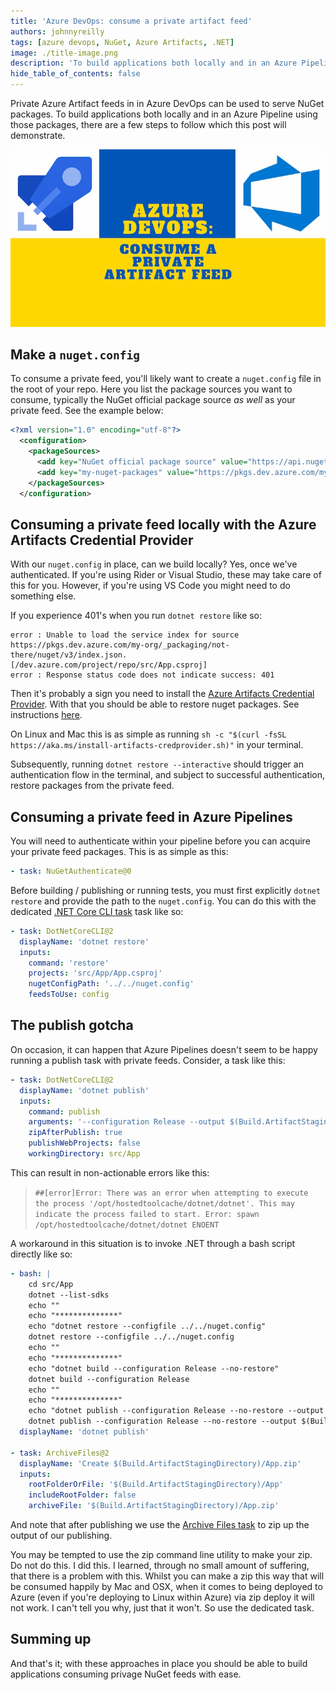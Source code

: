 ```yaml
---
title: 'Azure DevOps: consume a private artifact feed'
authors: johnnyreilly
tags: [azure devops, NuGet, Azure Artifacts, .NET]
image: ./title-image.png
description: 'To build applications both locally and in an Azure Pipeline using Private Azure Artifact feeds with Azure DevOps, follow these steps.'
hide_table_of_contents: false
---
```


Private Azure Artifact feeds in in Azure DevOps can be used to serve NuGet packages. To build applications both locally and in an Azure Pipeline using those packages, there are a few steps to follow which this post will demonstrate.

![title image reading "Azure DevOps: consume a private artifact feed" with the Azure DevOps and Azure Pipelines logos`](title-image.png)

<!--truncate-->

## Make a `nuget.config`

To consume a private feed, you'll likely want to create a `nuget.config` file in the root of your repo. Here you list the package sources you want to consume, typically the NuGet official package source _as well_ as your private feed. See the example below:

```xml
<?xml version="1.0" encoding="utf-8"?>
  <configuration>
    <packageSources>
      <add key="NuGet official package source" value="https://api.nuget.org/v3/index.json" />
      <add key="my-nuget-packages" value="https://pkgs.dev.azure.com/my-org/_packaging/my-nuget-packages/nuget/v3/index.json" />
    </packageSources>
  </configuration>
```

## Consuming a private feed locally with the Azure Artifacts Credential Provider

With our `nuget.config` in place, can we build locally? Yes, once we've authenticated. If you're using Rider or Visual Studio, these may take care of this for you. However, if you're using VS Code you might need to do something else.

If you experience 401's when you run `dotnet restore` like so:

```shell
error : Unable to load the service index for source https://pkgs.dev.azure.com/my-org/_packaging/not-there/nuget/v3/index.json. [/dev.azure.com/project/repo/src/App.csproj]
error : Response status code does not indicate success: 401
```

Then it's probably a sign you need to install the [Azure Artifacts Credential Provider](https://github.com/Microsoft/artifacts-credprovider). With that you should be able to restore nuget packages. See instructions [here](https://github.com/Microsoft/artifacts-credprovider#setup).

On Linux and Mac this is as simple as running `sh -c "$(curl -fsSL https://aka.ms/install-artifacts-credprovider.sh)"` in your terminal.

Subsequently, running `dotnet restore --interactive` should trigger an authentication flow in the terminal, and subject to successful authentication, restore packages from the private feed.

## Consuming a private feed in Azure Pipelines

You will need to authenticate within your pipeline before you can acquire your private feed packages. This is as simple as this:

```yml
- task: NuGetAuthenticate@0
```

Before building / publishing or running tests, you must first explicitly `dotnet restore` and provide the path to the `nuget.config`. You can do this with the dedicated [.NET Core CLI task](https://docs.microsoft.com/en-us/azure/devops/pipelines/tasks/build/dotnet-core-cli) task like so:

```yml
- task: DotNetCoreCLI@2
  displayName: 'dotnet restore'
  inputs:
    command: 'restore'
    projects: 'src/App/App.csproj'
    nugetConfigPath: '../../nuget.config'
    feedsToUse: config
```

## The publish gotcha

On occasion, it can happen that Azure Pipelines doesn't seem to be happy running a publish task with private feeds. Consider, a task like this:

```yml
- task: DotNetCoreCLI@2
  displayName: 'dotnet publish'
  inputs:
    command: publish
    arguments: '--configuration Release --output $(Build.ArtifactStagingDirectory)/${{parameters.artifactName}} /p:SourceRevisionId=$(Build.SourceVersion)'
    zipAfterPublish: true
    publishWebProjects: false
    workingDirectory: src/App
```

This can result in non-actionable errors like this:

> `##[error]Error: There was an error when attempting to execute the process '/opt/hostedtoolcache/dotnet/dotnet'. This may indicate the process failed to start. Error: spawn /opt/hostedtoolcache/dotnet/dotnet ENOENT`

A workaround in this situation is to invoke .NET through a bash script directly like so:

```yml
- bash: |
    cd src/App
    dotnet --list-sdks
    echo ""
    echo "**************"
    echo "dotnet restore --configfile ../../nuget.config"
    dotnet restore --configfile ../../nuget.config
    echo ""
    echo "**************"
    echo "dotnet build --configuration Release --no-restore"
    dotnet build --configuration Release
    echo ""
    echo "**************"
    echo "dotnet publish --configuration Release --no-restore --output $(Build.ArtifactStagingDirectory)/App /p:SourceRevisionId=$(Build.SourceVersion)"
    dotnet publish --configuration Release --no-restore --output $(Build.ArtifactStagingDirectory)/App /p:SourceRevisionId=$(Build.SourceVersion)
  displayName: 'dotnet publish'

- task: ArchiveFiles@2
  displayName: 'Create $(Build.ArtifactStagingDirectory)/App.zip'
  inputs:
    rootFolderOrFile: '$(Build.ArtifactStagingDirectory)/App'
    includeRootFolder: false
    archiveFile: '$(Build.ArtifactStagingDirectory)/App.zip'
```

And note that after publishing we use the [Archive Files task](https://docs.microsoft.com/en-us/azure/devops/pipelines/tasks/utility/archive-files) to zip up the output of our publishing.

You may be tempted to use the zip command line utility to make your zip. Do not do this. I did this. I learned, through no small amount of suffering, that there is a problem with this. Whilst you can make a zip this way that will be consumed happily by Mac and OSX, when it comes to being deployed to Azure (even if you're deploying to Linux within Azure) via zip deploy it will not work. I can't tell you why, just that it won't. So use the dedicated task.

## Summing up

And that's it; with these approaches in place you should be able to build applications consuming privage NuGet feeds with ease.
